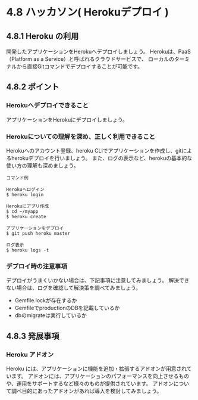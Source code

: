 # 4.8 ハッカソン( Herokuデプロイ )

## 4.8.1 Heroku の利用

開発したアプリケーションをHerokuへデプロイしましょう。
Herokuは、PaaS（Platform as a Service）と呼ばれるクラウドサービスで、
ローカルのターミナルから直接Gitコマンドでデプロイすることが可能です。

## 4.8.2 ポイント

### Herokuへデプロイできること

アプリケーションをHerokuにデプロイしましょう。

### Herokuについての理解を深め、正しく利用できること

Herokuへのアカウント登録、heroku CLIでアプリケーションを作成し、gitによるherokuデプロイを行いましょう。
また、ログの表示など、herokuの基本的な使い方の理解も深めましょう。

`コマンド例`

```
Herokuへログイン
$ heroku login

Herokuにアプリ作成
$ cd ~/myapp
$ heroku create

アプリケーションをデプロイ
$ git push heroku master

ログ表示
$ heroku logs -t
```

### デプロイ時の注意事項
デプロイがうまくいかない場合は、下記事項に注意してみましょう。
解決できない場合は、ログを確認して解決策を調べてみましょう。

- Gemfile.lockが存在するか
- GemfileでproductionのDBを記載しているか
- dbのmigrateは実行しているか

## 4.8.3 発展事項
### Heroku アドオン

Heroku には、アプリケーションに機能を追加・拡張するアドオンが用意されています。
アドオンには、アプリケーションのパフォーマンスを向上させるものや、運用をサポートするなど様々のものが提供されています。
アドオンについて調べ目的にあったアドオンがあれば導入を検討してみましょう。
